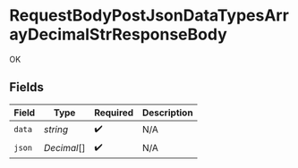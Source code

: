 # RequestBodyPostJsonDataTypesArrayDecimalStrResponseBody

OK


## Fields

| Field              | Type               | Required           | Description        |
| ------------------ | ------------------ | ------------------ | ------------------ |
| `data`             | *string*           | :heavy_check_mark: | N/A                |
| `json`             | *Decimal*[]        | :heavy_check_mark: | N/A                |